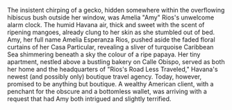 The insistent chirping of a gecko, hidden somewhere within the overflowing hibiscus bush outside her window, was Amelia "Amy" Rios's unwelcome alarm clock. The humid Havana air, thick and sweet with the scent of ripening mangoes, already clung to her skin as she stumbled out of bed.  Amy, her full name Amelia Esperanza Rios, pushed aside the faded floral curtains of her Casa Particular, revealing a sliver of turquoise Caribbean Sea shimmering beneath a sky the colour of a ripe papaya.  Her tiny apartment, nestled above a bustling bakery on Calle Obispo, served as both her home and the headquarters of "Rios's Road Less Traveled," Havana's newest (and possibly only) boutique travel agency.  Today, however, promised to be anything but boutique. A wealthy American client, with a penchant for the obscure and a bottomless wallet, was arriving with a request that had Amy both intrigued and slightly terrified.
